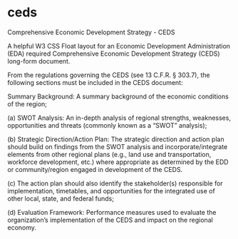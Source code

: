 # ceds
Comprehensive Economic Development Strategy - CEDS

A helpful W3 CSS Float layout for an Economic Development Administration (EDA) required Comprehensive Economic Development Strategy (CEDS) long-form document. 

From the regulations governing the CEDS (see 13 C.F.R. § 303.7), the following sections must be included in the CEDS document:

Summary Background: A summary background of the economic conditions of the region;

(a) SWOT Analysis: An in-depth analysis of regional strengths, weaknesses, opportunities and threats (commonly known as a “SWOT” analysis);

(b) Strategic Direction/Action Plan: The strategic direction and action plan should build on findings from the SWOT analysis and incorporate/integrate elements from other regional plans (e.g., land use and transportation, workforce development, etc.) where appropriate as determined by the EDD or community/region engaged in development of the CEDS.  

(c) The action plan should also identify the stakeholder(s) responsible for implementation, timetables, and opportunities for the integrated use of other local, state, and federal funds;

(d) Evaluation Framework: Performance measures used to evaluate the organization’s implementation of the CEDS and impact on the regional economy.
